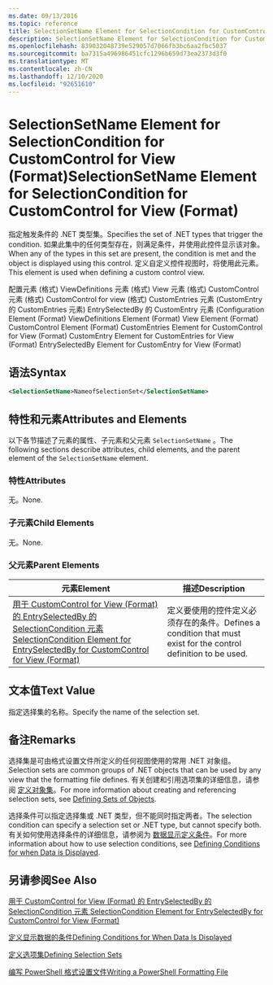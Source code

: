 ```yaml
---
ms.date: 09/13/2016
ms.topic: reference
title: SelectionSetName Element for SelectionCondition for CustomControl for View (Format)
description: SelectionSetName Element for SelectionCondition for CustomControl for View (Format)
ms.openlocfilehash: 839032048739e529057d7066fb3bc6aa2fbc5037
ms.sourcegitcommit: ba7315a496986451cfc1296b659d73ea2373d3f0
ms.translationtype: MT
ms.contentlocale: zh-CN
ms.lasthandoff: 12/10/2020
ms.locfileid: "92651610"
---
```

# <a name="selectionsetname-element-for-selectioncondition-for-customcontrol-for-view-format"></a><span data-ttu-id="4a865-103">SelectionSetName Element for SelectionCondition for CustomControl for View (Format)</span><span class="sxs-lookup"><span data-stu-id="4a865-103">SelectionSetName Element for SelectionCondition for CustomControl for View (Format)</span></span>

<span data-ttu-id="4a865-104">指定触发条件的 .NET 类型集。</span><span class="sxs-lookup"><span data-stu-id="4a865-104">Specifies the set of .NET types that trigger the condition.</span></span> <span data-ttu-id="4a865-105">如果此集中的任何类型存在，则满足条件，并使用此控件显示该对象。</span><span class="sxs-lookup"><span data-stu-id="4a865-105">When any of the types in this set are present, the condition is met and the object is displayed using this control.</span></span> <span data-ttu-id="4a865-106">定义自定义控件视图时，将使用此元素。</span><span class="sxs-lookup"><span data-stu-id="4a865-106">This element is used when defining a custom control view.</span></span>

<span data-ttu-id="4a865-107">配置元素 (格式) ViewDefinitions 元素 (格式) View 元素 (格式) CustomControl 元素 (格式) CustomControl for view (格式) CustomEntries 元素 (CustomEntry 的 CustomEntries 元素) EntrySelectedBy 的 CustomEntry 元素 (</span><span class="sxs-lookup"><span data-stu-id="4a865-107">Configuration Element (Format) ViewDefinitions Element (Format) View Element (Format) CustomControl Element (Format) CustomEntries Element for CustomControl for View (Format) CustomEntry Element for CustomEntries for View (Format) EntrySelectedBy Element for CustomEntry for View (Format)</span></span>

## <a name="syntax"></a><span data-ttu-id="4a865-108">语法</span><span class="sxs-lookup"><span data-stu-id="4a865-108">Syntax</span></span>

```xml
<SelectionSetName>NameofSelectionSet</SelectionSetName>
```

## <a name="attributes-and-elements"></a><span data-ttu-id="4a865-109">特性和元素</span><span class="sxs-lookup"><span data-stu-id="4a865-109">Attributes and Elements</span></span>

<span data-ttu-id="4a865-110">以下各节描述了元素的属性、子元素和父元素 `SelectionSetName` 。</span><span class="sxs-lookup"><span data-stu-id="4a865-110">The following sections describe attributes, child elements, and the parent element of the `SelectionSetName` element.</span></span>

### <a name="attributes"></a><span data-ttu-id="4a865-111">特性</span><span class="sxs-lookup"><span data-stu-id="4a865-111">Attributes</span></span>

<span data-ttu-id="4a865-112">无。</span><span class="sxs-lookup"><span data-stu-id="4a865-112">None.</span></span>

### <a name="child-elements"></a><span data-ttu-id="4a865-113">子元素</span><span class="sxs-lookup"><span data-stu-id="4a865-113">Child Elements</span></span>

<span data-ttu-id="4a865-114">无。</span><span class="sxs-lookup"><span data-stu-id="4a865-114">None.</span></span>

### <a name="parent-elements"></a><span data-ttu-id="4a865-115">父元素</span><span class="sxs-lookup"><span data-stu-id="4a865-115">Parent Elements</span></span>

|<span data-ttu-id="4a865-116">元素</span><span class="sxs-lookup"><span data-stu-id="4a865-116">Element</span></span>|<span data-ttu-id="4a865-117">描述</span><span class="sxs-lookup"><span data-stu-id="4a865-117">Description</span></span>|
|-------------|-----------------|
|[<span data-ttu-id="4a865-118">用于 CustomControl for View (Format) 的 EntrySelectedBy 的 SelectionCondition 元素 </span><span class="sxs-lookup"><span data-stu-id="4a865-118">SelectionCondition Element for EntrySelectedBy for CustomControl for View (Format)</span></span>](./selectioncondition-element-for-entryselectedby-for-customcontrol-format.md)|<span data-ttu-id="4a865-119">定义要使用的控件定义必须存在的条件。</span><span class="sxs-lookup"><span data-stu-id="4a865-119">Defines a condition that must exist for the control definition to be used.</span></span>|

## <a name="text-value"></a><span data-ttu-id="4a865-120">文本值</span><span class="sxs-lookup"><span data-stu-id="4a865-120">Text Value</span></span>

<span data-ttu-id="4a865-121">指定选择集的名称。</span><span class="sxs-lookup"><span data-stu-id="4a865-121">Specify the name of the selection set.</span></span>

## <a name="remarks"></a><span data-ttu-id="4a865-122">备注</span><span class="sxs-lookup"><span data-stu-id="4a865-122">Remarks</span></span>

<span data-ttu-id="4a865-123">选择集是可由格式设置文件所定义的任何视图使用的常用 .NET 对象组。</span><span class="sxs-lookup"><span data-stu-id="4a865-123">Selection sets are common groups of .NET objects that can be used by any view that the formatting file defines.</span></span> <span data-ttu-id="4a865-124">有关创建和引用选项集的详细信息，请参阅 [定义对象集](./defining-selection-sets.md)。</span><span class="sxs-lookup"><span data-stu-id="4a865-124">For more information about creating and referencing selection sets, see [Defining Sets of Objects](./defining-selection-sets.md).</span></span>

<span data-ttu-id="4a865-125">选择条件可以指定选择集或 .NET 类型，但不能同时指定两者。</span><span class="sxs-lookup"><span data-stu-id="4a865-125">The selection condition can specify a selection set or .NET type, but cannot specify both.</span></span> <span data-ttu-id="4a865-126">有关如何使用选择条件的详细信息，请参阅为 [数据显示定义条件](./defining-conditions-for-displaying-data.md)。</span><span class="sxs-lookup"><span data-stu-id="4a865-126">For more information about how to use selection conditions, see [Defining Conditions for when Data is Displayed](./defining-conditions-for-displaying-data.md).</span></span>

## <a name="see-also"></a><span data-ttu-id="4a865-127">另请参阅</span><span class="sxs-lookup"><span data-stu-id="4a865-127">See Also</span></span>

[<span data-ttu-id="4a865-128">用于 CustomControl for View (Format) 的 EntrySelectedBy 的 SelectionCondition 元素 </span><span class="sxs-lookup"><span data-stu-id="4a865-128">SelectionCondition Element for EntrySelectedBy for CustomControl for View (Format)</span></span>](./selectioncondition-element-for-entryselectedby-for-customcontrol-format.md)

[<span data-ttu-id="4a865-129">定义显示数据的条件</span><span class="sxs-lookup"><span data-stu-id="4a865-129">Defining Conditions for When Data Is Displayed</span></span>](./defining-conditions-for-displaying-data.md)

[<span data-ttu-id="4a865-130">定义选项集</span><span class="sxs-lookup"><span data-stu-id="4a865-130">Defining Selection Sets</span></span>](./defining-selection-sets.md)

[<span data-ttu-id="4a865-131">编写 PowerShell 格式设置文件</span><span class="sxs-lookup"><span data-stu-id="4a865-131">Writing a PowerShell Formatting File</span></span>](./writing-a-powershell-formatting-file.md)
